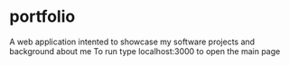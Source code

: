 # portfolio
A web application intented to showcase my software projects and background about me 
To run type localhost:3000 to open the main page
